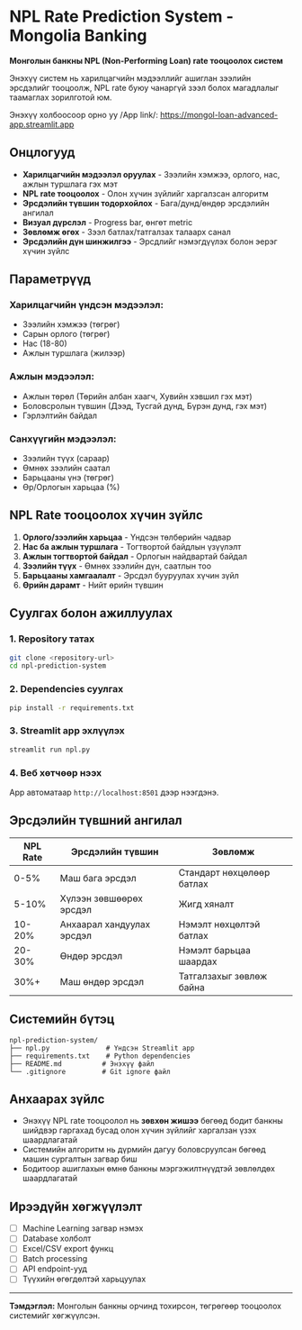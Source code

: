 # NPL Rate Prediction System - Mongolia Banking

 **Монголын банкны NPL (Non-Performing Loan) rate тооцоолох систем**

Энэхүү систем нь харилцагчийн мэдээллийг ашиглан зээлийн эрсдэлийг тооцоолж, NPL rate буюу чанаргүй зээл болох магадлалыг таамаглах зорилготой юм.

Энэхүү холбоосоор орно уу /App link/: https://mongol-loan-advanced-app.streamlit.app

##  Онцлогууд

- **Харилцагчийн мэдээлэл оруулах** - Зээлийн хэмжээ, орлого, нас, ажлын туршлага гэх мэт
- **NPL rate тооцоолох** - Олон хүчин зүйлийг харгалзсан алгоритм
- **Эрсдэлийн түвшин тодорхойлох** - Бага/дунд/өндөр эрсдэлийн ангилал
- **Визуал дүрслэл** - Progress bar, өнгөт metric
- **Зөвлөмж өгөх** - Зээл батлах/татгалзах талаарх санал
- **Эрсдэлийн дүн шинжилгээ** - Эрсдлийг нэмэгдүүлэх болон эерэг хүчин зүйлс

##  Параметрүүд

### Харилцагчийн үндсэн мэдээлэл:
- Зээлийн хэмжээ (төгрөг)
- Сарын орлого (төгрөг)
- Нас (18-80)
- Ажлын туршлага (жилээр)

### Ажлын мэдээлэл:
- Ажлын төрөл (Төрийн албан хаагч, Хувийн хэвшил гэх мэт)
- Боловсролын түвшин (Дээд, Тусгай дунд, Бүрэн дунд, гэх мэт)
- Гэрлэлтийн байдал

### Санхүүгийн мэдээлэл:
- Зээлийн түүх (сараар)
- Өмнөх зээлийн саатал
- Барьцааны үнэ (төгрөг)
- Өр/Орлогын харьцаа (%)

##  NPL Rate тооцоолох хүчин зүйлс

1. **Орлого/зээлийн харьцаа** - Үндсэн төлбөрийн чадвар
2. **Нас ба ажлын туршлага** - Тогтвортой байдлын үзүүлэлт
3. **Ажлын тогтвортой байдал** - Орлогын найдвартай байдал
4. **Зээлийн түүх** - Өмнөх зээлийн дүн, саатлын тоо
5. **Барьцааны хамгаалалт** - Эрсдэл бууруулах хүчин зүйл
6. **Өрийн дарамт** - Нийт өрийн түвшин

##  Суулгах болон ажиллуулах

### 1. Repository татах
```bash
git clone <repository-url>
cd npl-prediction-system
```

### 2. Dependencies суулгах
```bash
pip install -r requirements.txt
```

### 3. Streamlit app эхлүүлэх
```bash
streamlit run npl.py
```

### 4. Веб хөтчөөр нээх
App автоматаар `http://localhost:8501` дээр нээгдэнэ.

##  Эрсдэлийн түвшний ангилал

| NPL Rate | Эрсдэлийн түвшин | Зөвлөмж |
|----------|------------------|---------|
| 0-5% |  Маш бага эрсдэл | Стандарт нөхцөлөөр батлах |
| 5-10% |  Хүлээн зөвшөөрөх эрсдэл | Жигд хяналт |
| 10-20% |  Анхаарал хандуулах эрсдэл | Нэмэлт нөхцөлтэй батлах |
| 20-30% |  Өндөр эрсдэл | Нэмэлт барьцаа шаардах |
| 30%+ |  Маш өндөр эрсдэл | Татгалзахыг зөвлөж байна |

##  Системийн бүтэц

```
npl-prediction-system/
├── npl.py              # Үндсэн Streamlit app
├── requirements.txt    # Python dependencies
├── README.md          # Энэхүү файл
└── .gitignore         # Git ignore файл
```

##  Анхаарах зүйлс

- Энэхүү NPL rate тооцоолол нь **зөвхөн жишээ** бөгөөд бодит банкны шийдвэр гаргахад бусад олон хүчин зүйлийг харгалзан үзэх шаардлагатай
- Системийн алгоритм нь дүрмийн дагуу боловсруулсан бөгөөд машин сургалтын загвар биш
- Бодитоор ашиглахын өмнө банкны мэргэжилтнүүдтэй зөвлөлдөх шаардлагатай

##  Ирээдүйн хөгжүүлэлт

- [ ] Machine Learning загвар нэмэх
- [ ] Database холболт
- [ ] Excel/CSV export функц
- [ ] Batch processing
- [ ] API endpoint-ууд
- [ ] Түүхийн өгөгдөлтэй харьцуулах
---

**Тэмдэглэл:** Монголын банкны орчинд тохирсон, төгрөгөөр тооцоолох системийг хөгжүүлсэн.
